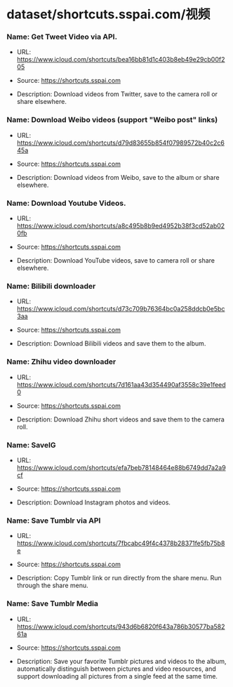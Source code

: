 # dataset/shortcuts.sspai.com/视频

### Name: Get Tweet Video via API.

- URL: https://www.icloud.com/shortcuts/bea16bb81d1c403b8eb49e29cb00f205

- Source: https://shortcuts.sspai.com

- Description: Download videos from Twitter, save to the camera roll or share elsewhere.

### Name: Download Weibo videos (support "Weibo post" links)

- URL: https://www.icloud.com/shortcuts/d79d83655b854f07989572b40c2c645a

- Source: https://shortcuts.sspai.com

- Description: Download videos from Weibo, save to the album or share elsewhere.

### Name: Download Youtube Videos.

- URL: https://www.icloud.com/shortcuts/a8c495b8b9ed4952b38f3cd52ab020fb

- Source: https://shortcuts.sspai.com

- Description: Download YouTube videos, save to camera roll or share elsewhere.

### Name: Bilibili downloader

- URL: https://www.icloud.com/shortcuts/d73c709b76364bc0a258ddcb0e5bc3aa

- Source: https://shortcuts.sspai.com

- Description: Download Bilibili videos and save them to the album.

### Name: Zhihu video downloader

- URL: https://www.icloud.com/shortcuts/7d161aa43d354490af3558c39e1feed0

- Source: https://shortcuts.sspai.com

- Description: Download Zhihu short videos and save them to the camera roll.

### Name: SaveIG

- URL: https://www.icloud.com/shortcuts/efa7beb78148464e88b6749dd7a2a9cf

- Source: https://shortcuts.sspai.com

- Description: Download Instagram photos and videos.

### Name: Save Tumblr via API

- URL: https://www.icloud.com/shortcuts/7fbcabc49f4c4378b28371fe5fb75b8e

- Source: https://shortcuts.sspai.com

- Description: Copy Tumblr link or run directly from the share menu. Run through the share menu.

### Name: Save Tumblr Media

- URL: https://www.icloud.com/shortcuts/943d6b6820f643a786b30577ba58261a

- Source: https://shortcuts.sspai.com

- Description: Save your favorite Tumblr pictures and videos to the album, automatically distinguish between pictures and video resources, and support downloading all pictures from a single feed at the same time.

